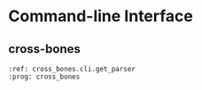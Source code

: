 # Command-line Interface

## cross-bones

```{argparse}
:ref: cross_bones.cli.get_parser
:prog: cross_bones
```

